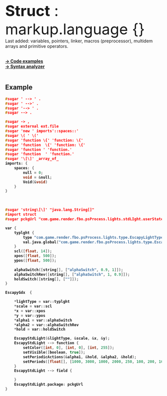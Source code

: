 <font size="20"><b>Struct</b> : <br>
	markup.language {}
	<br></font>
Last added: variables, pointers, linker, macros (preprocessor), multidem arrays and primitive operators.
	
	
<br><b><a href="https://github.com/henryco/Struct/tree/master/src/examples">-> Code examples</a>
<br><b><a href="https://github.com/henryco/Struct/blob/master/src/net/henryco/struct/parser/drivers/">-> Syntax analyzer</a>
<br><br>
<h2>Example</h2>

``` C
#sugar ' --> ' .
#sugar ' -->' .
#sugar '--> ' .
#sugar --> .

#sugar -> , 
#sugar external ext.file
#sugar 'new ' imports'::spaces::'
#sugar \( ' \('
#sugar 'function \{' 'function: \{'
#sugar 'function  \{' 'function: \{'
#sugar 'function ' 'function.'
#sugar 'function  ' 'function.'
#sugar '\[\]' _array_of_
imports: {
	spaces: {
		null = 0;
		void = &null;
		Void(&void)
	}
}
```
<br>

``` C
#sugar 'string\[\]' "java.lang.String[]"
#import struct
#sugar pckgUrl "com.game.render.fbo.psProcess.lights.stdLIght.userState"

var {
	typlght {
		type "com.game.render.fbo.psProcess.lights.type.EscapyLightType"
		val.java.global("com.game.render.fbo.psProcess.lights.type.EscapyLightSrcFactory", RND_64)
	}
	scl([float, 14]);
	xpos([float, 500]);
	ypos([float, 500]);
	
	alphaSwitch([string[], ["alphaSwitch", 0.9, 1]]);
	alphaSwitchRev([string[], ["alphaSwitch", 1, 0.9]]);
	holdSwitch([string[], [""]]);
}

EscapyGdx  {

	*lightType = var::typlght
	*scale = var::scl
	*x = var::xpos
	*y = var::ypos
	*alpha1 = var::alphaSwitch
	*alpha2 = var::alphaSwitchRev
	*hold = var::holdSwitch

	EscapyStdLight(&lightType, &scale, &x, &y);
	EscapyStdLight --> function {
		setColor([int, 0], [int, 0], [int, 255]);
		setVisible([boolean, true]);
		setPeriodicActions(&alpha1, &hold, &alpha2, &hold);
		setPeriods([float[], [1000, 3000, 1000, 2000, 250, 100, 200, 100]]); 
	}
	EscapyStdLight --> field {

	}
	EscapyStdLight.package: pckgUrl
}
```




